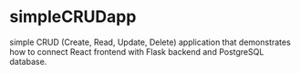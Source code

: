 # simpleCRUDapp
simple CRUD (Create, Read, Update, Delete) application that demonstrates how to connect React frontend with Flask backend and PostgreSQL database.
